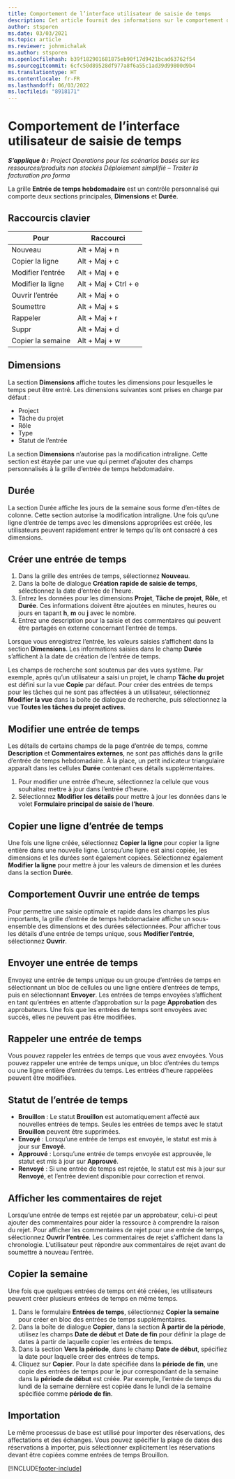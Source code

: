 ```yaml
---
title: Comportement de l’interface utilisateur de saisie de temps
description: Cet article fournit des informations sur le comportement de l’interface utilisateur de saisie de temps.
author: stsporen
ms.date: 03/03/2021
ms.topic: article
ms.reviewer: johnmichalak
ms.author: stsporen
ms.openlocfilehash: b39f182901681875eb90f17d9421bcad63762f54
ms.sourcegitcommit: 6cfc50d89528df977a8f6a55c1ad39d99800d9b4
ms.translationtype: HT
ms.contentlocale: fr-FR
ms.lasthandoff: 06/03/2022
ms.locfileid: "8918171"
---
```

# <a name="time-entry-ui-behavior"></a>Comportement de l’interface utilisateur de saisie de temps

_**S’applique à :** Project Operations pour les scénarios basés sur les ressources/produits non stockés Déploiement simplifié – Traiter la facturation pro forma_


La grille **Entrée de temps hebdomadaire** est un contrôle personnalisé qui comporte deux sections principales, **Dimensions** et **Durée**.

## <a name="keyboard-shortcuts"></a>Raccourcis clavier
| Pour        | Raccourci                  |
|------------   |------------------------   |
| Nouveau           | Alt + Maj + n           |
| Copier la ligne      | Alt + Maj + c           |
| Modifier l’entrée    | Alt + Maj + e           |
| Modifier la ligne      | Alt + Maj + Ctrl + e    |
| Ouvrir l’entrée    | Alt + Maj + o           |
| Soumettre        | Alt + Maj + s           |
| Rappeler        | Alt + Maj + r           |
| Suppr        | Alt + Maj + d           |
| Copier la semaine     | Alt + Maj + w           |

## <a name="dimensions"></a>Dimensions
La section **Dimensions** affiche toutes les dimensions pour lesquelles le temps peut être entré. Les dimensions suivantes sont prises en charge par défaut :

  - Project
  - Tâche du projet
  - Rôle
  - Type
  - Statut de l’entrée

La section **Dimensions** n’autorise pas la modification intraligne. Cette section est étayée par une vue qui permet d’ajouter des champs personnalisés à la grille d’entrée de temps hebdomadaire.

## <a name="duration"></a>Durée
La section Durée affiche les jours de la semaine sous forme d’en-têtes de colonne. Cette section autorise la modification intraligne. Une fois qu’une ligne d’entrée de temps avec les dimensions appropriées est créée, les utilisateurs peuvent rapidement entrer le temps qu’ils ont consacré à ces dimensions.

## <a name="create-a-new-time-entry"></a>Créer une entrée de temps

1. Dans la grille des entrées de temps, sélectionnez **Nouveau**. 
2. Dans la boîte de dialogue **Création rapide de saisie de temps**, sélectionnez la date d’entrée de l’heure.
3. Entrez les données pour les dimensions **Projet**, **Tâche de projet**, **Rôle**, et **Durée**. Ces informations doivent être ajoutées en minutes, heures ou jours en tapant **h**, **m** ou **j** avec le nombre. 
4. Entrez une description pour la saisie et des commentaires qui peuvent être partagés en externe concernant l’entrée de temps. 

Lorsque vous enregistrez l’entrée, les valeurs saisies s’affichent dans la section **Dimensions**. Les informations saisies dans le champ **Durée** s’affichent à la date de création de l’entrée de temps.

Les champs de recherche sont soutenus par des vues système. Par exemple, après qu’un utilisateur a saisi un projet, le champ **Tâche du projet** est défini sur la vue **Copie** par défaut. Pour créer des entrées de temps pour les tâches qui ne sont pas affectées à un utilisateur, sélectionnez **Modifier la vue** dans la boîte de dialogue de recherche, puis sélectionnez la vue **Toutes les tâches du projet actives**.

## <a name="edit-a-time-entry"></a>Modifier une entrée de temps 
Les détails de certains champs de la page d’entrée de temps, comme **Description** et **Commentaires externes**, ne sont pas affichés dans la grille d’entrée de temps hebdomadaire. À la place, un petit indicateur triangulaire apparaît dans les cellules **Durée** contenant ces détails supplémentaires. 

1. Pour modifier une entrée d’heure, sélectionnez la cellule que vous souhaitez mettre à jour dans l’entrée d’heure.
2. Sélectionnez **Modifier les détails** pour mettre à jour les données dans le volet **Formulaire principal de saisie de l’heure**. 

## <a name="copy-a-time-entry-row"></a>Copier une ligne d’entrée de temps
Une fois une ligne créée, sélectionnez **Copier la ligne** pour copier la ligne entière dans une nouvelle ligne. Lorsqu’une ligne est ainsi copiée, les dimensions et les durées sont également copiées. Sélectionnez également **Modifier la ligne** pour mettre à jour les valeurs de dimension et les durées dans la section **Durée**.

## <a name="open-a-time-entry-behavior"></a>Comportement Ouvrir une entrée de temps
Pour permettre une saisie optimale et rapide dans les champs les plus importants, la grille d’entrée de temps hebdomadaire affiche un sous-ensemble des dimensions et des durées sélectionnées. Pour afficher tous les détails d’une entrée de temps unique, sous **Modifier l’entrée**, sélectionnez **Ouvrir**.

## <a name="submit-a-time-entry"></a>Envoyer une entrée de temps
Envoyez une entrée de temps unique ou un groupe d’entrées de temps en sélectionnant un bloc de cellules ou une ligne entière d’entrées de temps, puis en sélectionnant **Envoyer**. Les entrées de temps envoyées s’affichent en tant qu’entrées en attente d’approbation sur la page **Approbation** des approbateurs. Une fois que les entrées de temps sont envoyées avec succès, elles ne peuvent pas être modifiées.

## <a name="recall-a-time-entry"></a>Rappeler une entrée de temps
Vous pouvez rappeler les entrées de temps que vous avez envoyées. Vous pouvez rappeler une entrée de temps unique, un bloc d’entrées du temps ou une ligne entière d’entrées du temps. Les entrées d’heure rappelées peuvent être modifiées.

## <a name="time-entry-status"></a>Statut de l’entrée de temps

- **Brouillon** : Le statut **Brouillon** est automatiquement affecté aux nouvelles entrées de temps. Seules les entrées de temps avec le statut **Brouillon** peuvent être supprimées.
- **Envoyé** : Lorsqu’une entrée de temps est envoyée, le statut est mis à jour sur **Envoyé**. 
- **Approuvé** : Lorsqu’une entrée de temps envoyée est approuvée, le statut est mis à jour sur **Approuvé**. 
- **Renvoyé** : Si une entrée de temps est rejetée, le statut est mis à jour sur **Renvoyé**, et l’entrée devient disponible pour correction et renvoi. 

## <a name="view-rejection-comments"></a>Afficher les commentaires de rejet
Lorsqu’une entrée de temps est rejetée par un approbateur, celui-ci peut ajouter des commentaires pour aider la ressource à comprendre la raison du rejet. Pour afficher les commentaires de rejet pour une entrée de temps, sélectionnez **Ouvrir l’entrée**. Les commentaires de rejet s’affichent dans la chronologie. L’utilisateur peut répondre aux commentaires de rejet avant de soumettre à nouveau l’entrée.

## <a name="copy-week"></a>Copier la semaine
Une fois que quelques entrées de temps ont été créées, les utilisateurs peuvent créer plusieurs entrées de temps en même temps.

1. Dans le formulaire **Entrées de temps**, sélectionnez **Copier la semaine** pour créer en bloc des entrées de temps supplémentaires. 
2. Dans la boîte de dialogue **Copier**, dans la section **À partir de la période**, utilisez les champs **Date de début** et **Date de fin** pour définir la plage de dates à partir de laquelle copier les entrées de temps. 
3. Dans la section **Vers la période**, dans le champ **Date de début**, spécifiez la date pour laquelle créer des entrées de temps. 
4. Cliquez sur **Copier**. Pour la date spécifiée dans la **période de fin**, une copie des entrées de temps pour le jour correspondant de la semaine dans la **période de début** est créée. Par exemple, l’entrée de temps du lundi de la semaine dernière est copiée dans le lundi de la semaine spécifiée comme **période de fin**.

## <a name="import"></a>Importation
Le même processus de base est utilisé pour importer des réservations, des affectations et des échanges. Vous pouvez spécifier la plage de dates des réservations à importer, puis sélectionner explicitement les réservations devant être copiées comme entrées de temps Brouillon. 


[!INCLUDE[footer-include](../includes/footer-banner.md)]
